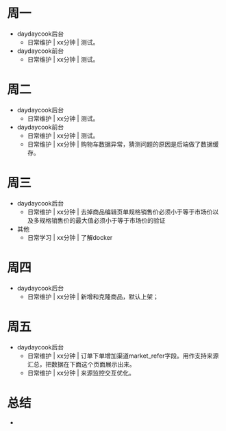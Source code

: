 # 周一
* daydaycook后台
    - 日常维护 | xx分钟 | 测试。
* daydaycook前台
    - 日常维护 | xx分钟 | 测试。

# 周二
* daydaycook后台
    - 日常维护 | xx分钟 | 测试。
* daydaycook前台
    - 日常维护 | xx分钟 | 测试。
    - 日常维护 | xx分钟 | 购物车数据异常，猜测问题的原因是后端做了数据缓存。

# 周三
* daydaycook后台
    - 日常维护 | xx分钟 | 去掉商品编辑页单规格销售价必须小于等于市场价以及多规格销售价的最大值必须小于等于市场价的验证
* 其他
    - 日常学习 | xx分钟 | 了解docker

# 周四
* daydaycook后台
    - 日常维护 | xx分钟 | 新增和克隆商品，默认上架；

# 周五
* daydaycook后台
    - 日常维护 | xx分钟 | 订单下单增加渠道market_refer字段。用作支持来源汇总，把数据在下面这个页面展示出来。
    - 日常维护 | xx分钟 | 来源监控交互优化。

# 总结
*
